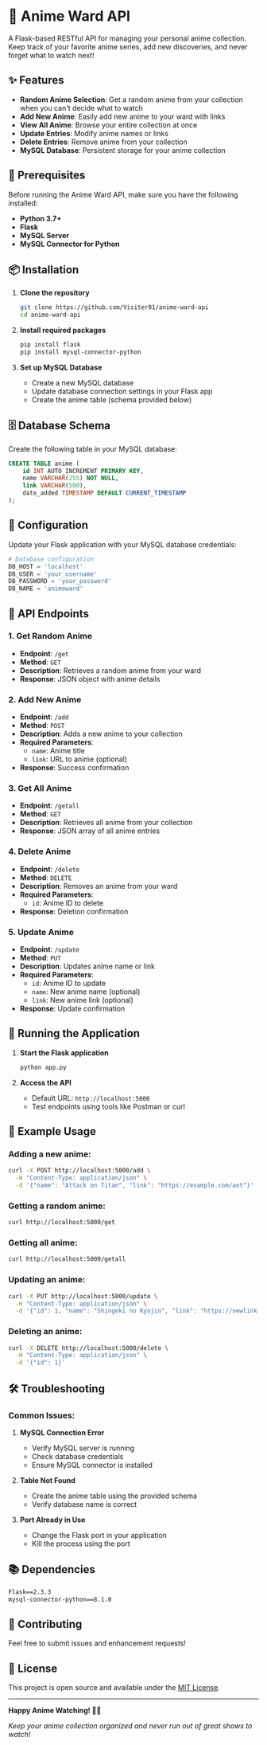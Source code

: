 # 🎌 Anime Ward API

A Flask-based RESTful API for managing your personal anime collection. Keep track of your favorite anime series, add new discoveries, and never forget what to watch next!

## ✨ Features

- **Random Anime Selection**: Get a random anime from your collection when you can't decide what to watch
- **Add New Anime**: Easily add new anime to your ward with links
- **View All Anime**: Browse your entire collection at once
- **Update Entries**: Modify anime names or links
- **Delete Entries**: Remove anime from your collection
- **MySQL Database**: Persistent storage for your anime collection

## 🚀 Prerequisites

Before running the Anime Ward API, make sure you have the following installed:

- **Python 3.7+**
- **Flask**
- **MySQL Server**
- **MySQL Connector for Python**

## 📦 Installation

1. **Clone the repository**
   ```bash
   git clone https://github.com/Visiter01/anime-ward-api
   cd anime-ward-api
   ```

2. **Install required packages**
   ```bash
   pip install flask
   pip install mysql-connector-python
   ```

3. **Set up MySQL Database**
   - Create a new MySQL database
   - Update database connection settings in your Flask app
   - Create the anime table (schema provided below)

## 🗄️ Database Schema

Create the following table in your MySQL database:

```sql
CREATE TABLE anime (
    id INT AUTO_INCREMENT PRIMARY KEY,
    name VARCHAR(255) NOT NULL,
    link VARCHAR(500),
    date_added TIMESTAMP DEFAULT CURRENT_TIMESTAMP
);
```

## 🔧 Configuration

Update your Flask application with your MySQL database credentials:

```python
# Database configuration
DB_HOST = 'localhost'
DB_USER = 'your_username'
DB_PASSWORD = 'your_password'
DB_NAME = 'animeward'
```

## 🎯 API Endpoints

### 1. Get Random Anime
- **Endpoint**: `/get`
- **Method**: `GET`
- **Description**: Retrieves a random anime from your ward
- **Response**: JSON object with anime details

### 2. Add New Anime
- **Endpoint**: `/add`
- **Method**: `POST`
- **Description**: Adds a new anime to your collection
- **Required Parameters**:
  - `name`: Anime title
  - `link`: URL to anime (optional)
- **Response**: Success confirmation

### 3. Get All Anime
- **Endpoint**: `/getall`
- **Method**: `GET`
- **Description**: Retrieves all anime from your collection
- **Response**: JSON array of all anime entries

### 4. Delete Anime
- **Endpoint**: `/delete`
- **Method**: `DELETE`
- **Description**: Removes an anime from your ward
- **Required Parameters**:
  - `id`: Anime ID to delete
- **Response**: Deletion confirmation

### 5. Update Anime
- **Endpoint**: `/update`
- **Method**: `PUT`
- **Description**: Updates anime name or link
- **Required Parameters**:
  - `id`: Anime ID to update
  - `name`: New anime name (optional)
  - `link`: New anime link (optional)
- **Response**: Update confirmation

## 🚀 Running the Application

1. **Start the Flask application**
   ```bash
   python app.py
   ```

2. **Access the API**
   - Default URL: `http://localhost:5000`
   - Test endpoints using tools like Postman or curl

## 📝 Example Usage

### Adding a new anime:
```bash
curl -X POST http://localhost:5000/add \
  -H "Content-Type: application/json" \
  -d '{"name": "Attack on Titan", "link": "https://example.com/aot"}'
```

### Getting a random anime:
```bash
curl http://localhost:5000/get
```

### Getting all anime:
```bash
curl http://localhost:5000/getall
```

### Updating an anime:
```bash
curl -X PUT http://localhost:5000/update \
  -H "Content-Type: application/json" \
  -d '{"id": 1, "name": "Shingeki no Kyojin", "link": "https://newlink.com"}'
```

### Deleting an anime:
```bash
curl -X DELETE http://localhost:5000/delete \
  -H "Content-Type: application/json" \
  -d '{"id": 1}'
```

## 🛠️ Troubleshooting

### Common Issues:

1. **MySQL Connection Error**
   - Verify MySQL server is running
   - Check database credentials
   - Ensure MySQL connector is installed

2. **Table Not Found**
   - Create the anime table using the provided schema
   - Verify database name is correct

3. **Port Already in Use**
   - Change the Flask port in your application
   - Kill the process using the port

## 📚 Dependencies

```txt
Flask==2.3.3
mysql-connector-python==8.1.0
```

## 🤝 Contributing

Feel free to submit issues and enhancement requests!

## 📄 License

This project is open source and available under the [MIT License](LICENSE).

---

**Happy Anime Watching! 🎌✨**

*Keep your anime collection organized and never run out of great shows to watch!*

